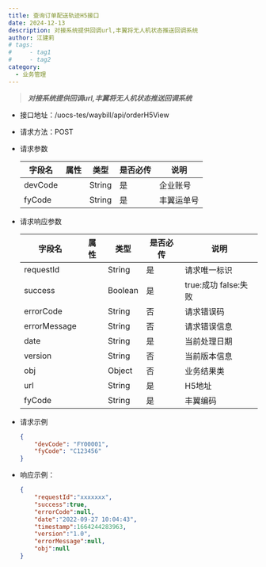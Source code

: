```yaml
---
title: 查询订单配送轨迹H5接口 
date: 2024-12-13
description: 对接系统提供回调url,丰翼将无人机状态推送回调系统
author: 江建莉
# tags:
#     - tag1
#     - tag2
category:
  - 业务管理
---
```


> ***对接系统提供回调url,丰翼将无人机状态推送回调系统***

- 接口地址：/uocs-tes/waybill/api/orderH5View
- 请求方法：POST
- 请求参数

    | 字段名  | 属性 | 类型   | 是否必传 | 说明       |
    | ------- | ---- | ------ | -------- | ---------- |
    | devCode |      | String | 是       | 企业账号   |
    | fyCode  |      | String | 是       | 丰翼运单号 |
                                                                                                                 
	
- 请求响应参数

    | 字段名       | 属性 | 类型    | 是否必传 | 说明                 |
    | ------------ | ---- | ------- | -------- | -------------------- |
    | requestId    |      | String  | 是       | 请求唯一标识         |
    | success      |      | Boolean | 是       | true:成功 false:失败 |
    | errorCode    |      | String  | 否       | 请求错误码           |
    | errorMessage |      | String  | 否       | 请求错误信息         |
    | date         |      | String  | 是       | 当前处理日期         |
    | version      |      | String  | 否       | 当前版本信息         |
    | obj          |      | Object  | 否       | 业务结果类           |
    | url          |      | String  | 是       | H5地址               |
    | fyCode       |      | String  | 是       | 丰翼编码             |
					

- 请求示例
    ```json
    {
        "devCode": "FY00001",
        "fyCode": "C123456"
    }
    ```
- 响应示例：
   
    ```json
	{
        "requestId":"xxxxxxx",
        "success":true,
        "errorCode":null,
        "date":"2022-09-27 10:04:43",
        "timestamp":1664244283963,
        "version":"1.0",
        "errorMessage":null,
        "obj":null      
	}
    ```